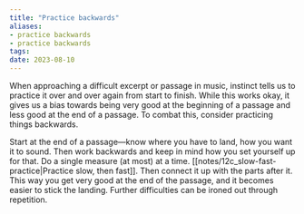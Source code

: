 ```yaml
---
title: "Practice backwards"
aliases:
- practice backwards
- practice backwards
tags:
date: 2023-08-10
---
```

When approaching a difficult excerpt or passage in music, instinct tells us to practice it over and over again from start to finish. While this works okay, it gives us a bias towards being very good at the beginning of a passage and less good at the end of a passage. To combat this, consider practicing things backwards.

Start at the end of a passage—know where you have to land, how you want it to sound. Then work backwards and keep in mind how you set yourself up for that. Do a single measure (at most) at a time. [[notes/12c_slow-fast-practice|Practice slow, then fast]]. Then connect it up with the parts after it. This way you get very good at the end of the passage, and it becomes easier to stick the landing. Further difficulties can be ironed out through repetition.